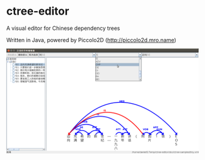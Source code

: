 # ctree-editor
A visual editor for Chinese dependency trees

Written in Java, powered by Piccolo2D (http://piccolo2d.mro.name)

![screenshot](/doc/screenshot.png?raw=true)
